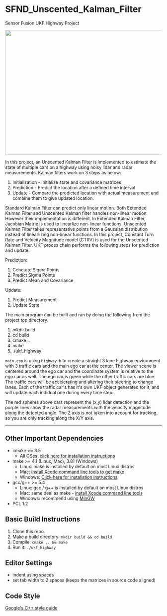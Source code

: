 # SFND_Unscented_Kalman_Filter
Sensor Fusion UKF Highway Project 

<img src="media/ukf_highway_tracked.gif" width="700" height="400" />

In this project, an Unscented Kalman Filter is implemented to estimate the state of multiple cars on a highway using noisy lidar and radar measurements. 
Kalman filters work on 3 steps as below:
1. Initialization - Initialize state and covariance matrices
2. Prediction - Predict the location after a defined time interval
3. Update - Compare the predicted location with actual measurement and combine them to give updated location.

Standard Kalman Filter can predict only linear motion. Both Extended Kalman Filter and Unscented Kalman filter handles non-linear motion.
However their implementation is different. In Extended Kalman Filter, Jacobian Matrix is used to linearlize non-linear functions. Unscented Kalman Filter takes representative points from a Gaussian distribution instead of linearlizing non-linear functions.
In this project, Constant Turn Rate and Velocity Magnitude model (CTRV) is used for the Unscented Kalman Filter.
UKF proces chain performs the following steps for prediction and update.

Prediction:
1. Generate Sigma Points
2. Predict Sigma Points
3. Predict Mean and Covariance

Update:
1. Predict Measurement
2. Update State

The main program can be built and ran by doing the following from the project top directory.

1. mkdir build
2. cd build
3. cmake ..
4. make
5. ./ukf_highway

`main.cpp` is using `highway.h` to create a straight 3 lane highway environment with 3 traffic cars and the main ego car at the center. 
The viewer scene is centered around the ego car and the coordinate system is relative to the ego car as well. The ego car is green while the 
other traffic cars are blue. The traffic cars will be accelerating and altering their steering to change lanes. Each of the traffic car's has
it's own UKF object generated for it, and will update each indidual one during every time step. 

The red spheres above cars represent the (x,y) lidar detection and the purple lines show the radar measurements with the velocity magnitude along the detected angle. The Z axis is not taken into account for tracking, so you are only tracking along the X/Y axis.

---

## Other Important Dependencies
* cmake >= 3.5
  * All OSes: [click here for installation instructions](https://cmake.org/install/)
* make >= 4.1 (Linux, Mac), 3.81 (Windows)
  * Linux: make is installed by default on most Linux distros
  * Mac: [install Xcode command line tools to get make](https://developer.apple.com/xcode/features/)
  * Windows: [Click here for installation instructions](http://gnuwin32.sourceforge.net/packages/make.htm)
* gcc/g++ >= 5.4
  * Linux: gcc / g++ is installed by default on most Linux distros
  * Mac: same deal as make - [install Xcode command line tools](https://developer.apple.com/xcode/features/)
  * Windows: recommend using [MinGW](http://www.mingw.org/)
 * PCL 1.2

## Basic Build Instructions

1. Clone this repo.
2. Make a build directory: `mkdir build && cd build`
3. Compile: `cmake .. && make`
4. Run it: `./ukf_highway`

## Editor Settings

* indent using spaces
* set tab width to 2 spaces (keeps the matrices in source code aligned)

## Code Style

[Google's C++ style guide](https://google.github.io/styleguide/cppguide.html) 